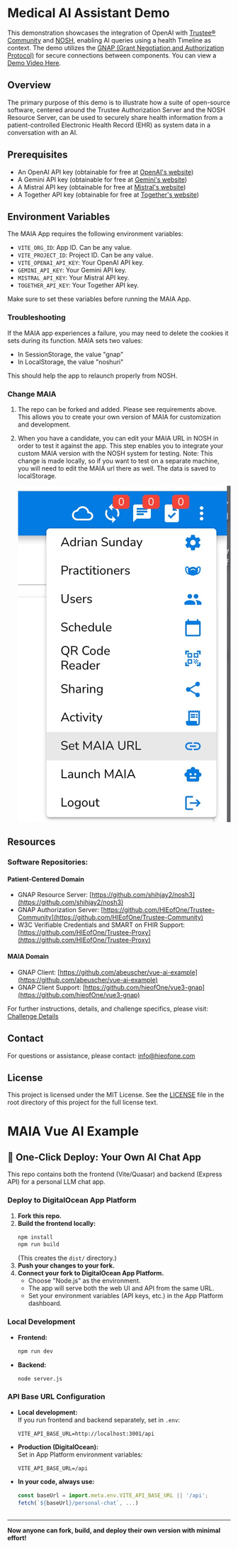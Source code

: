 # Medical AI Assistant Demo

This demonstration showcases the integration of OpenAI with [Trustee® Community](#software-repositories) and [NOSH](#software-repositories), enabling AI queries using a health Timeline as context. The demo utilizes the [GNAP (Grant Negotiation and Authorization Protocol)](https://ldapwiki.com/wiki/Wiki.jsp?page=Grant%20Negotiation%20and%20Authorization%20Protocol) for secure connections between components. You can view a [Demo Video Here](https://www.youtube.com/watch?v=V16lfEMN2eA&ab_channel=AdrianGropper).

## Overview

The primary purpose of this demo is to illustrate how a suite of open-source software, centered around the Trustee Authorization Server and the NOSH Resource Server, can be used to securely share health information from a patient-controlled Electronic Health Record (EHR) as system data in a conversation with an AI.

## Prerequisites

- An OpenAI API key (obtainable for free at [OpenAI's website](https://openai.com))
- A Gemini API key (obtainable for free at [Gemini's website](https://ai.google.dev))
- A Mistral API key (obtainable for free at [Mistral's website](https://docs.mistral.ai))
- A Together API key (obtainable for free at [Together's website](https://together.ai))

## Environment Variables

The MAIA App requires the following environment variables:

- `VITE_ORG_ID`: App ID. Can be any value.
- `VITE_PROJECT_ID`: Project ID. Can be any value.
- `VITE_OPENAI_API_KEY`: Your OpenAI API key.
- `GEMINI_API_KEY`: Your Gemini API key.
- `MISTRAL_API_KEY`: Your Mistral API key.
- `TOGETHER_API_KEY`: Your Together API key.

Make sure to set these variables before running the MAIA App.

### Troubleshooting

If the MAIA app experiences a failure, you may need to delete the cookies it sets during its function. MAIA sets two values:

- In SessionStorage, the value "gnap"
- In LocalStorage, the value "noshuri"

This should help the app to relaunch properly from NOSH.

### Change MAIA

1. The repo can be forked and added. Please see requirements above.
   This allows you to create your own version of MAIA for customization and development.

2. When you have a candidate, you can edit your MAIA URL in NOSH in order to test it against the app.
   This step enables you to integrate your custom MAIA version with the NOSH system for testing. Note: This change is made locally, so if you want to test on a separate machine, you will need to edit the MAIA url there as well. The data is saved to localStorage.

   ![Change MAIA URL](https://github.com/abeuscher/vue-ai-example/blob/main/public/ss-5.jpg)

## Resources

### Software Repositories:

#### Patient-Centered Domain

- GNAP Resource Server: [https://github.com/shihjay2/nosh3](https://github.com/shihjay2/nosh3)
- GNAP Authorization Server: [https://github.com/HIEofOne/Trustee-Community](https://github.com/HIEofOne/Trustee-Community)
- W3C Verifiable Credentials and SMART on FHIR Support: [https://github.com/HIEofOne/Trustee-Proxy](https://github.com/HIEofOne/Trustee-Proxy)

#### MAIA Domain

- GNAP Client: [https://github.com/abeuscher/vue-ai-example](https://github.com/abeuscher/vue-ai-example)
- GNAP Client Support: [https://github.com/hieofOne/vue3-gnap](https://github.com/hieofOne/vue3-gnap)

For further instructions, details, and challenge specifics, please visit: [Challenge Details](https://pages.pathcheck.org/patient-journey-challenge)

## Contact

For questions or assistance, please contact: info@hieofone.com

## License

This project is licensed under the MIT License. See the [LICENSE](LICENSE) file in the root directory of this project for the full license text.

# MAIA Vue AI Example

## 🚀 One-Click Deploy: Your Own AI Chat App

This repo contains both the frontend (Vite/Quasar) and backend (Express API) for a personal LLM chat app.

### Deploy to DigitalOcean App Platform

1. **Fork this repo.**
2. **Build the frontend locally:**
   ```sh
   npm install
   npm run build
   ```
   (This creates the `dist/` directory.)
3. **Push your changes to your fork.**
4. **Connect your fork to DigitalOcean App Platform.**
   - Choose "Node.js" as the environment.
   - The app will serve both the web UI and API from the same URL.
   - Set your environment variables (API keys, etc.) in the App Platform dashboard.

### Local Development

- **Frontend:**  
  ```sh
  npm run dev
  ```
- **Backend:**  
  ```sh
  node server.js
  ```
### API Base URL Configuration

- **Local development:**  
  If you run frontend and backend separately, set in `.env`:
  ```
  VITE_API_BASE_URL=http://localhost:3001/api
  ```
- **Production (DigitalOcean):**  
  Set in App Platform environment variables:
  ```
  VITE_API_BASE_URL=/api
  ```
- **In your code, always use:**
  ```js
  const baseUrl = import.meta.env.VITE_API_BASE_URL || '/api';
  fetch(`${baseUrl}/personal-chat`, ...)
 
---

**Now anyone can fork, build, and deploy their own version with minimal effort!**
